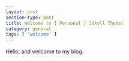 ```yaml
---
layout: post
section-type: post
title: Welcome to { Personal } Jekyll Theme!
category: general
tags: [ 'welcome' ]
---
```


Hello, and welcome to my blog.
